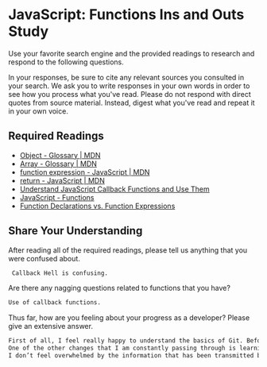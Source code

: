 # JavaScript: Functions Ins and Outs Study

Use your favorite search engine and the provided readings to research and
respond to the following questions.

In your responses, be sure to cite any relevant sources you consulted in your
search. We ask you to write responses in your own words in order to see how you
process what you've read. Please do not respond with direct quotes from source
material. Instead, digest what you've read and repeat it in your own voice.

## Required Readings

-   [Object - Glossary | MDN](https://developer.mozilla.org/en-US/docs/Glossary/Object)
-   [Array - Glossary | MDN](https://developer.mozilla.org/en-US/docs/Glossary/Array)
-   [function expression - JavaScript | MDN](https://developer.mozilla.org/en-US/docs/Web/JavaScript/Reference/Operators/function)
-   [return - JavaScript | MDN](https://developer.mozilla.org/en-US/docs/Web/JavaScript/Reference/Statements/return)
-   [Understand JavaScript Callback Functions and Use Them](http://javascriptissexy.com/understand-javascript-callback-functions-and-use-them)
-   [JavaScript - Functions](http://www.quirksmode.org/js/function.html)
-   [Function Declarations vs. Function Expressions](https://javascriptweblog.wordpress.com/2010/07/06/function-declarations-vs-function-expressions)

## Share Your Understanding

After reading all of the required readings, please tell us anything that you
were confused about.

```md
 Callback Hell is confusing.
```

Are there any nagging questions related to functions that you have?

```md
Use of callback functions.
```

Thus far, how are you feeling about your progress as a developer? Please give an
extensive answer.

```md
First of all, I feel really happy to understand the basics of Git. Before starting this course, I was playing with it but it was always creating problems form me. Now I feel relieved.
One of the other changes that I am constantly passing through is learning jargon of web development and start using these words in our conversations.
I don’t feel overwhelmed by the information that has been transmitted by the course but I feel absence of practice for creating the skills. On the other hand, this was the forth day of the course and I am sure we will be having lots of opportunities.
```
